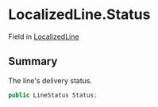 # LocalizedLine.Status

Field in [LocalizedLine](/api/csharp/yarn.unity.localizedline.md)

## Summary


The line's delivery status.


```csharp
public LineStatus Status;
```

